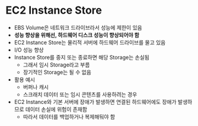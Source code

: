 # EC2 Instance Store
- EBS Volume은 네트워크 드라이브라서 성능에 제한이 있음
- **성능 향상을 위해선, 하드웨어 디스크 성능이 향상되어야 함**
- EC2 Instance Store는 물리적 서버에 하드웨어 드라이브를 물고 있음
- I/O 성능 향상
- Instance Store를 중지 또는 종료하면 해당 Storage는 손실됨
	- 그래서 임시 Storage라고 부름
	- 장기적인 Storage는 될 수 없음
- 활용 예시
	- 버퍼나 캐시
	- 스크래치 데이터 또는 임시 콘텐츠를 사용하려는 경우
- EC2 Instance와 기본 서버에 장애가 발생하면 연결된 하드웨어에도 장애가 발생하므로 데이터 손실에 위험이 존재함
	- 따라서 데이터를 백업하거나 복제해둬야 함
